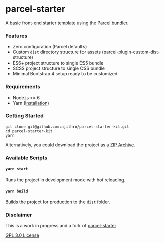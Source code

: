 # parcel-starter


A basic front-end starter template using the [Parcel bundler](https://github.com/parcel-bundler/parcel/).


### Features

- Zero configuration (Parcel defaults)
- Custom `dist` directory structure for assets (parcel-plugin-custom-dist-structure)
- ES6+ project structure to single ES5 bundle
- SCSS project structure to single CSS bundle
- Minimal Bootstrap 4 setup ready to be customized


### Requirements

- Node.js >= 6
- Yarn      [(Installation)](https://classic.yarnpkg.com/en/docs/install/#debian-stable)


### Getting Started

```
git clone git@github.com:ajithrn/parcel-starter-kit.git
cd parcel-starter-kit
yarn
```

Alternatively, you could download the project as a [ZIP Archive](https://github.com/ajithrn/parcel-starter-kit/archive/master.zip).


### Available Scripts

#### `yarn start`

Runs the project in development mode with hot reloading.

#### `yarn build`

Builds the project for production to the `dist` folder.


### Disclaimer

This is a work in progress and a fork of [parcel-starter](https://github.com/pboi20/parcel-starter)

[GPL 3.0 License](https://github.com/ajithrn/parcel-starter-kit/blob/master/LICENSE)

